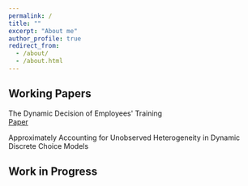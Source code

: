 ```yaml
---
permalink: /
title: ""
excerpt: "About me"
author_profile: true
redirect_from: 
  - /about/
  - /about.html
---
```

## Working Papers
  The Dynamic Decision of Employees' Training <br>
  [Paper](http://elizasg.github.io/files/training.pdf)
  
  Approximately Accounting for Unobserved Heterogeneity in Dynamic Discrete Choice Models

## Work in Progress

  


